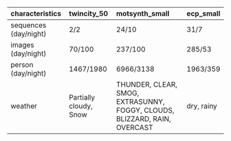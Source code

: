 | characteristics       | twincity_50            | motsynth_small                                                            | ecp_small   |
|:----------------------|:-----------------------|:--------------------------------------------------------------------------|:------------|
| sequences (day/night) | 2/2                    | 24/10                                                                     | 31/7        |
| images (day/night)    | 70/100                 | 237/100                                                                   | 285/53      |
| person (day/night)    | 1467/1980              | 6966/3138                                                                 | 1963/359    |
| weather               | Partially cloudy, Snow | THUNDER, CLEAR, SMOG, EXTRASUNNY, FOGGY, CLOUDS, BLIZZARD, RAIN, OVERCAST | dry, rainy  |